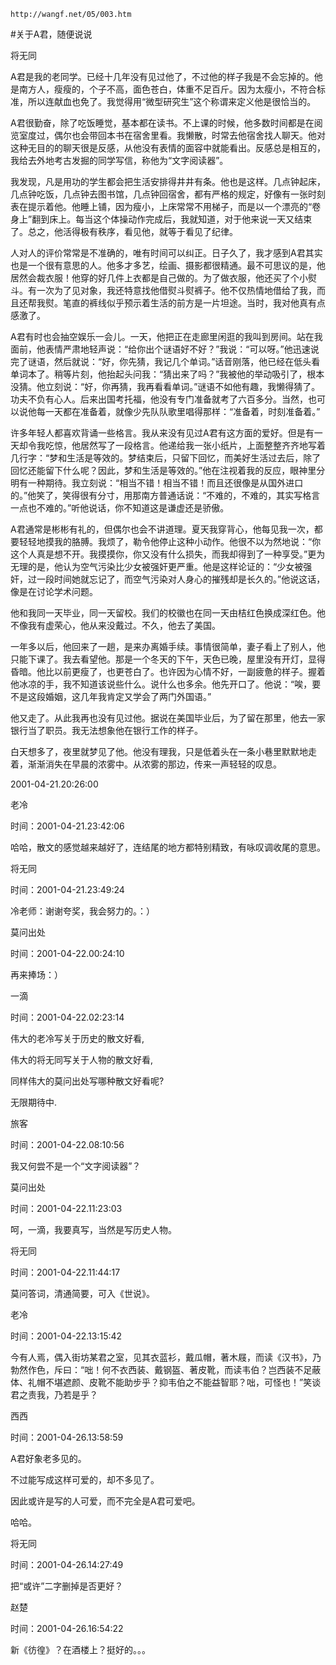 `http://wangf.net/05/003.htm`

#关于A君，随便说说

将无同

A君是我的老同学。已经十几年没有见过他了，不过他的样子我是不会忘掉的。他是南方人，瘦瘦的，个子不高，面色苍白，体重不足百斤。因为太瘦小，不符合标准，所以连献血也免了。我觉得用“微型研究生”这个称谓来定义他是很恰当的。

A君很勤奋，除了吃饭睡觉，基本都在读书。不上课的时候，他多数时间都是在阅览室度过，偶尔也会带回本书在宿舍里看。我懒散，时常去他宿舍找人聊天。他对这种无目的的聊天很是反感，从他没有表情的面容中就能看出。反感总是相互的，我给去外地考古发掘的同学写信，称他为“文字阅读器”。

我发现，凡是用功的学生都会把生活安排得井井有条。他也是这样。几点钟起床，几点钟吃饭，几点钟去图书馆，几点钟回宿舍，都有严格的规定，好像有一张时刻表在提示着他。他睡上铺，因为瘦小，上床常常不用梯子，而是以一个漂亮的“卷身上”翻到床上。每当这个体操动作完成后，我就知道，对于他来说一天又结束了。总之，他活得极有秩序，看见他，就等于看见了纪律。

人对人的评价常常是不准确的，唯有时间可以纠正。日子久了，我才感到A君其实也是一个很有意思的人。他多才多艺，绘画、摄影都很精通。最不可思议的是，他居然会裁衣服！他穿的好几件上衣都是自己做的。为了做衣服，他还买了个小熨斗。有一次为了见对象，我还特意找他借熨斗熨裤子。他不仅热情地借给了我，而且还帮我熨。笔直的裤线似乎预示着生活的前方是一片坦途。当时，我对他真有点感激了。

A君有时也会抽空娱乐一会儿。一天，他把正在走廊里闲逛的我叫到房间。站在我面前，他表情严肃地轻声说：“给你出个谜语好不好？”我说：“可以呀。”他迅速说完了谜语，然后就说：“好，你先猜，我记几个单词。”话音刚落，他已经在低头看单词本了。稍等片刻，他抬起头问我：“猜出来了吗？”我被他的举动吸引了，根本没猜。他立刻说：“好，你再猜，我再看看单词。”谜语不如他有趣，我懒得猜了。功夫不负有心人。后来出国考托福，他没有专门准备就考了六百多分。当然，也可以说他每一天都在准备着，就像少先队队歌里唱得那样：“准备着，时刻准备着。”

许多年轻人都喜欢背诵一些格言。我从来没有见过A君有这方面的爱好。但是有一天却令我吃惊，他居然写了一段格言。他递给我一张小纸片，上面整整齐齐地写着几行字：“梦和生活是等效的。梦结束后，只留下回忆，而美好生活过去后，除了回忆还能留下什么呢？因此，梦和生活是等效的。”他在注视着我的反应，眼神里分明有一种期待。我立刻说：“相当不错！相当不错！而且还很像是从国外进口的。”他笑了，笑得很有分寸，用那南方普通话说：“不难的，不难的，其实写格言一点也不难的。”听他说话，你不知道这是谦虚还是骄傲。

A君通常是彬彬有礼的，但偶尔也会不讲道理。夏天我穿背心，他每见我一次，都要轻轻地摸我的胳膊。我烦了，勒令他停止这种小动作。他很不以为然地说：“你这个人真是想不开。我摸摸你，你又没有什么损失，而我却得到了一种享受。”更为无理的是，他认为空气污染比少女被强奸更严重。他是这样论证的：“少女被强奸，过一段时间她就忘记了，而空气污染对人身心的摧残却是长久的。”他说这话，像是在讨论学术问题。

他和我同一天毕业，同一天留校。我们的校徽也在同一天由桔红色换成深红色。他不像我有虚荣心，他从来没戴过。不久，他去了美国。

一年多以后，他回来了一趟，是来办离婚手续。事情很简单，妻子看上了别人，他只能下课了。我去看望他。那是一个冬天的下午，天色已晚，屋里没有开灯，显得昏暗。他比以前更瘦了，也更苍白了。也许因为心情不好，一副疲惫的样子。握着他冰凉的手，我不知道该说些什么。说什么也多余。他先开口了。他说：“唉，要不是这段婚姻，这几年我肯定又学会了两门外国语。”

他又走了。从此我再也没有见过他。据说在美国毕业后，为了留在那里，他去一家银行当了职员。我无法想象他在银行工作的样子。

白天想多了，夜里就梦见了他。他没有理我，只是低着头在一条小巷里默默地走着，渐渐消失在早晨的浓雾中。从浓雾的那边，传来一声轻轻的叹息。


2001-04-21.20:26:00

老冷

时间：2001-04-21.23:42:06

哈哈，散文的感觉越来越好了，连结尾的地方都特别精致，有咏叹调收尾的意思。


将无同

时间：2001-04-21.23:49:24

冷老师：谢谢夸奖，我会努力的。：）


莫问出处

时间：2001-04-22.00:24:10

再来捧场：）


一滴

时间：2001-04-22.02:23:14

伟大的老冷写关于历史的散文好看,

伟大的将无同写关于人物的散文好看,

同样伟大的莫问出处写哪种散文好看呢?

无限期待中.



旅客

时间：2001-04-22.08:10:56

我又何尝不是一个“文字阅读器”？


莫问出处

时间：2001-04-22.11:23:03

呵，一滴，我要真写，当然是写历史人物。



将无同

时间：2001-04-22.11:44:17

莫问答词，清通简要，可入《世说》。



老冷

时间：2001-04-22.13:15:42

今有人焉，偶入街坊某君之室，见其衣蓝衫，戴瓜帽，著木屐，而读《汉书》，乃勃然作色，斥曰：“咄！何不衣西装、戴钢盔、著皮靴，而读韦伯？岂西装不足蔽体、礼帽不堪遮颜、皮靴不能助步乎？抑韦伯之不能益智耶？咄，可怪也！”笑谈君之责我，乃若是乎？



西西

时间：2001-04-26.13:58:59

A君好象老多见的。

不过能写成这样可爱的，却不多见了。

因此或许是写的人可爱，而不完全是A君可爱吧。

哈哈。



将无同

时间：2001-04-26.14:27:49

把“或许”二字删掉是否更好？



赵楚

时间：2001-04-26.16:54:22

新《彷徨》？在酒楼上？挺好的。。。